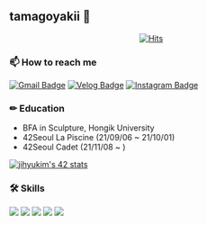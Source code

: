 <!--
**tamagoyakii/tamagoyakii** is a ✨ _special_ ✨ repository because its `README.md` (this file) appears on your GitHub profile.

Here are some ideas to get you started:

- 🔭 I’m currently working on ...
- 🌱 I’m currently learning ...
- 👯 I’m looking to collaborate on ...
- 🤔 I’m looking for help with ...
- 💬 Ask me about ...
- 📫 How to reach me: ...
- 😄 Pronouns: ...
- ⚡ Fun fact: ...
-->
## tamagoyakii 🥚
<div align=center>
	
[![Hits](https://hits.seeyoufarm.com/api/count/incr/badge.svg?url=https%3A%2F%2Fgithub.com%2Ftamagoyakii&count_bg=%2372C4F1&title_bg=%23181717&icon=github.svg&icon_color=%23E7E7E7&title=hits&edge_flat=false)](https://hits.seeyoufarm.com)
	
</div>

### 📫 How to reach me
 
[![Gmail Badge](https://img.shields.io/badge/Gmail-d14836?style=flat&logo=Gmail&logoColor=white&link=mailto:rlawlgus2588@gmail.com)](mailto:rlawlgus2588@gmail.com)
[![Velog Badge](https://img.shields.io/badge/Velog-20c997?style=flat&logo=Vimeo&logoColor=white&link=https://velog.io/@tamagoyakii)](https://velog.io/@tamagoyakii)
[![Instagram Badge](https://img.shields.io/badge/Instagram-000000?style=flat&logo=Instagram&logoColor=E4405F&link=https://www.instagram.com/__tamagoyaki)](https://www.instagram.com/__tamagoyaki)
<div align=center></div>

### ✏ Education
+ BFA in Sculpture, Hongik University
+ 42Seoul La Piscine (21/09/06 ~ 21/10/01)
+ 42Seoul Cadet (21/11/08 ~ )

[![jihyukim's 42 stats](https://badge42.herokuapp.com/api/stats/jihyukim)](https://github.com/JaeSeoKim/badge42)

### 🛠 Skills 
<img src="https://img.shields.io/badge/C-A8B9CC?style=flat&logo=C&logoColor=white&textColor=white"/> <img src="https://img.shields.io/badge/JavaScript-F7DF1E?style=flat&logo=JavaScript&logoColor=white"/> <img src="https://img.shields.io/badge/HTML-E34F26?style=flat&logo=HTML5&logoColor=white"/> <img src="https://img.shields.io/badge/CSS-1572B6?style=flat&logo=CSS3&logoColor=white"/> <img src="https://img.shields.io/badge/React-000000?style=flat&logo=React&logoColor=#61DAFB"/>
